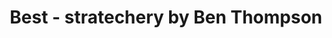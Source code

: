 ---
categories: all_articles
provider_display: "stratechery.com"
provider_name: "stratechery.com"
favicon_url: http://2yj23r14cytosbxol4cavq337g.wpengine.netdna-cdn.com/wp-content/themes/stratechery/images/IE/favicon.ico
title: "Best - stratechery by Ben Thompson"
published: 2014-12-05
source: http://stratechery.com/2014/best/
thumbnail: http://static1.businessinsider.com/image/5480739469beddb63bf52913/tim-cooks-100-billion-mistake.jpg
---